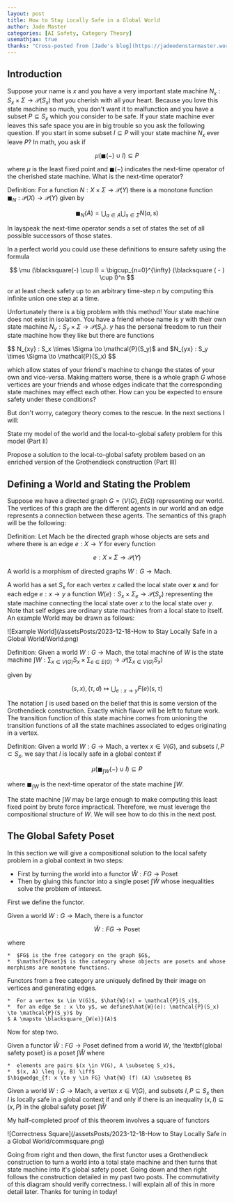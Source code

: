 ```yaml
---
layout: post
title: How to Stay Locally Safe in a Global World 
author: Jade Master
categories: [AI Safety, Category Theory]
usemathjax: true 
thanks: "Cross-posted from [Jade's blog](https://jadeedenstarmaster.wordpress.com/): parts [1](https://jadeedenstarmaster.wordpress.com/2023/12/06/how-to-stay-locally-safe-in-a-global-world/), [2](https://jadeedenstarmaster.wordpress.com/2023/12/17/how-to-stay-locally-safe-in-a-global-world-part-ii-defining-a-world-and-stating-the-problem/), [3](https://jadeedenstarmaster.wordpress.com/2023/12/17/how-to-stay-locally-safe-in-a-global-world-part-iii-the-global-safety-poset/)"
---
```


## Introduction

Suppose your name is $x$ and you have a very important state machine $N_x : S_x \times \Sigma \to \mathcal{P}(S_x)$ that you cherish with all your heart. Because you love this state machine so much, you don't want it to malfunction and you have a subset $P \subseteq S_x$ which you consider to be safe.  If your state machine ever leaves this safe space you are in big trouble so you ask the following question. If you start in some subset $I \subseteq P$ will your state machine $N_x$ ever leave $P$? In math, you ask if

$$ \mu (\blacksquare(-) \cup I) \subseteq P $$

where $\mu$ is the least fixed point and $\blacksquare(-)$ indicates the next-time operator of the cherished state machine. What is the next-time operator?

Definition: For a function $N : X \times \Sigma \to \mathcal{P}(Y)$ there is a monotone function $\blacksquare_N : \mathcal{P}(X) \to \mathcal{P}(Y)$ given by 

$$ \blacksquare_N(A) = \bigcup_{a \in A} \bigcup_{s \in \Sigma} N(a,s) $$

In layspeak the next-time operator sends a set of states the set of all possible successors of those states.

In a perfect world you could use these definitions to ensure safety using the formula

$$ \mu (\blacksquare(-) \cup I) = \bigcup_{n=0}^{\infty} (\blacksquare ( - ) \cup I)^n $$

or at least check safety up to an arbitrary time-step $n$ by computing this infinite union one step at a time. 

Unfortunately there is a big problem with this method! Your state machine does not exist in isolation. You have a friend whose name is $y$ with their own state machine $N_y : S_y \times \Sigma \to \mathcal{P} (S_y)$. $y$ has the personal freedom to run their state machine how they like but there are functions

$$ N_{xy} : S_x \times \Sigma \to \mathcal{P}(S_y)$ and $N_{yx} : S_y \times \Sigma \to \mathcal{P}(S_x) $$

which allow states of your friend's machine to change the states of your own and vice-versa. Making matters worse, there is a whole graph $G$ whose vertices are your friends and whose edges indicate that the corresponding state machines may effect each other. How can you be expected to ensure safety under these conditions?

But don't worry, category theory comes to the rescue. In the next sections I will:

State my model of the world and the local-to-global safety problem for this model (Part II)

Propose a solution to the local-to-global safety problem based on an enriched version of the Grothendieck construction (Part III)

## Defining a World and Stating the Problem

Suppose we have a directed graph $G=(V(G),E(G))$ representing our world. The vertices of this graph are the different agents in our world and an edge represents a connection between these agents. The semantics of this graph will be the following:

Definition: Let $\mathsf{Mach}$ be the directed graph whose objects are sets and where there is an edge $e : X \to Y$ for every function

$$ e : X \times \Sigma \to \mathcal{P}(Y) $$

A world is a morphism of directed graphs $W : G \to \mathsf{Mach}$.

A world has a set $S_x$ for each vertex $x$ called the local state over $\mathbf{x}$ and for each edge $e :x \to y$ a function $W(e) : S_x \times \Sigma_e \to \mathcal{P}(S_y)$ representing the state machine connecting the local state over $x$ to the local state over $y$. Note that self edges are ordinary state machines from a local state to itself. An example World may be drawn as follows:

![Example World](/assetsPosts/2023-12-18-How to Stay Locally Safe in a Global World/World.png)

Definition: Given a world $W: G \to \mathsf{Mach}$, the total machine of $W$ is the state machine
$\int W : \sum_{x \in V(G)} S_x \times \sum_{e \in E(G)} \to \mathcal{P}( \sum_{x \in V(G)} S_x )$ 

given by

$$ (s,x),(\tau,d) \mapsto \bigcup_{e: x \to y} F(e) (s, \tau) $$

The notation $\int$ is used based on the belief that this is some version of the Grothendieck construction. Exactly which flavor will be left to future work. The transition function of this state machine comes from unioning the transition functions of all the state machines associated to edges originating in a vertex.

Definition: Given a world $W : G \to \mathsf{Mach}$, a vertex $x \in V(G)$, and subsets $I,P \subset S_x$, we say that $I$ is locally safe in a global context if

$$ \mu (\blacksquare_{\int W} (-) \cup I) \subseteq P $$

where $\blacksquare_{\int W}$ is the next-time operator of the state machine $\int W$.

The state machine $\int W$ may be large enough to make computing this least fixed point by brute force impractical. Therefore, we must leverage the compositional structure of $W$. We will see how to do this in the next post.

## The Global Safety Poset

In this section we will give a compositional solution to the local safety problem in a global context in two steps:

* First by turning the world into a functor $\hat{W} : FG \to \mathsf{Poset}$
* Then by gluing this functor into a single poset $\int \hat{W}$ whose inequalities solve the problem of interest.

First we define the functor.

Given a world $W : G \to \mathsf{Mach}$, there is a functor

$$ \hat{W} : FG \to \mathsf{Poset} $$

where

    *  $FG$ is the free category on the graph $G$,
    *  $\mathsf{Poset}$ is the category whose objects are posets and whose morphisms are monotone functions.

Functors from a free category are uniquely defined by their image on vertices and generating edges.

    *  For a vertex $x \in V(G)$, $\hat{W}(x) = \mathcal{P}(S_x)$,
    *  for an edge $e : x \to y$, we define$\hat{W}(e): \mathcal{P}(S_x) \to \mathcal{P}(S_y)$ by
    $ A \mapsto \blacksquare_{W(e)}(A)$

Now for step two.

Given a functor $\hat{W} : FG \to \mathsf{Poset}$ defined from a world $W$, the \textbf{global safety poset} is a poset $\int \hat{W}$ where 

    *  elements are pairs $(x \in V(G), A \subseteq S_x)$,
    *  $(x, A) \leq (y, B) \iff$
    $\bigwedge_{f: x \to y \in FG} \hat{W} (f) (A) \subseteq B$

Given a world $W : G \to \mathsf{Mach}$, a vertex $x \in V(G)$, and subsets $I,P \subseteq S_x$ then $I$ is locally safe in a global context if and only if there is an inequality
   $(x,I) \subseteq (x,P)$ in the global safety poset $\int \hat{W}$
    
My half-completed proof of this theorem involves a square of functors

![Correctness Square](/assetsPosts/2023-12-18-How to Stay Locally Safe in a Global World/commsquare.png)

Going from right and then down, the first functor uses a Grothendieck construction to turn a world into a total state machine and then turns that state machine into it's global safety poset. Going down and then right follows the construction detailed in my past two posts. The commutativity of this diagram should verify correctness. I will explain all of this in more detail later. Thanks for tuning in today!




